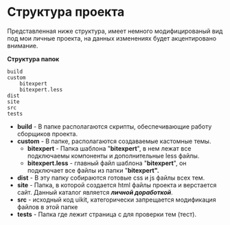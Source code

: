 # Структура проекта

Представленная ниже структура, имеет немного модифицированый вид под мои личные проекта, на данных изменениях будет акцентировано внимание.

**Структура папок**

```
build
custom
    bitexpert
    bitexpert.less
dist
site
src
tests
```

* **build** - В папке располагаются скрипты, обеспечивающие работу сборщиков проекта.
* **custom** - В папке, располагаются создаваемые кастомные темы.
  * **bitexpert** - Папка шаблона "**bitexpert**", в нем лежат все подключаемы компоненты и дополнительные less файлы.
  * **bitexpert.less** - главный файл шаблона "**bitexpert**", он подключает все файлы из папки "**bitexpert".**
* **dist** - В эту папку собираются готовые css и js файлы всех тем.
* **site** - Папка, в которой создается html файлы проекта и верстается сайт. Данный каталог является _**личной доработкой**_.
* **src** - исходный код uikit, категорически запрещается модификация файлов в этой папке
* **tests** - Папка где лежит страница с для проверки тем \(тест\).